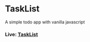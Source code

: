 # TaskList
A simple todo app with vanilla javascript

### Live: [TaskList](https://tasklist-dev.netlify.app/)
